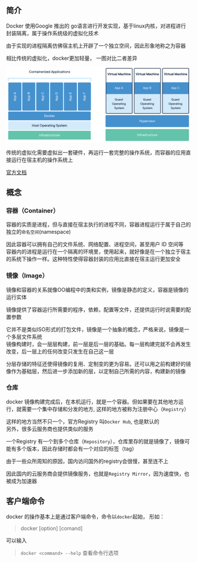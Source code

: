 
## 简介
Docker 使用Google 推出的 go语言进行开发实现，基于linux内核，对进程进行封装隔离，属于操作系统级的虚拟化技术

由于实现的进程隔离仿佛宿主机上开辟了一个独立空间，因此形象地称之为容器

相比传统的虚拟化，docker更加轻量， 一图对比二者差异

![docker vs vm](img/docker-containerized-and-vm-transparent-bg.png)

传统的虚拟化需要虚拟出一套硬件，再运行一套完整的操作系统，而容器的应用直接运行在宿主机的操作系统上

[官方文档](https://docs.docker.com/install/overview/)

## 概念
### 容器（Container）
容器的实质是进程，但与直接在宿主执行的进程不同，容器进程运行于属于自己的独立的`命名空间`(namespace)  

因此容器可以拥有自己的文件系统、网络配置、进程空间，甚至用户 ID 空间等  
容器内的进程是运行在一个隔离的环境里，使用起来，就好像是在一个独立于宿主的系统下操作一样。这种特性使得容器封装的应用比直接在宿主运行更加安全

### 镜像（Image）
镜像和容器的关系就像OO编程中的类和实例，镜像是静态的定义，容器是镜像的运行实体  

镜像提供了容器运行所需要的程序，依赖，配置等文件，还提供运行时说需要的配置参数

它并不是类似ISO形式的打包文件，镜像是一个抽象的概念，严格来说，镜像是一个多层文件系统  
镜像构建时，会一层层构建，前一层是后一层的基础。每一层构建完就不会再发生改变，后一层上的任何改变只发生在自己这一层

分层存储的特征还使得镜像的复用、定制变的更为容易。还可以用之前构建好的镜像作为基础层，然后进一步添加新的层，以定制自己所需的内容，构建新的镜像

### 仓库
docker 镜像构建完成后，在本机运行，就是一个容器。但如果要在其他地方运行，就需要一个集中存储和分发的地方, 这样的地方被称为注册中心（`Registry`）

这样的地方当然不只一个，官方Registry 叫`Docker Hub`, 也是默认的  
另外，很多云服务商也提供类似的服务  

一个Registry 有一个到多个仓库（`Repository`），仓库里存的就是镜像了，镜像可能有多个版本，因此存储时都会有一个对应的标签（tag）

由于一些众所周知的原因，国内访问国外的registry会很慢，甚至连不上  

因此国内的云服务商会提供镜像服务，也就是`Registry Mirror`，因为速度快，也被成为加速器


## 客户端命令
docker 的操作基本上是通过客户端命令，命令以`docker`起始， 形如：  
> docker [option] [comand]

可以输入
> `docker <command> --help` 查看命令行选项


